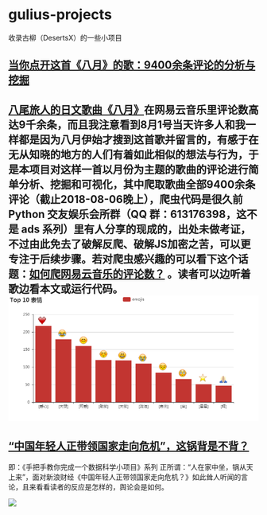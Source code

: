 # gulius-projects
收录古柳（DesertsX）的一些小项目

## [当你点开这首《八月》的歌：9400余条评论的分析与挖掘](https://zhuanlan.zhihu.com/p/41516392) 
[八尾旅人的日文歌曲《八月》](https://music.163.com/#/song?id=29450761)在网易云音乐里评论数高达9千余条，而且我注意看到8月1号当天许多人和我一样都是因为八月伊始才搜到这首歌并留言的，有感于在无从知晓的地方的人们有着如此相似的想法与行为，于是本项目对这样一首以月份为主题的歌曲的评论进行简单分析、挖掘和可视化，其中爬取歌曲全部9400余条评论（截止2018-08-06晚上），爬虫代码是很久前 Python 交友娱乐会所群（QQ 群：613176398，这不是 ads 系列）里有人分享的现成的，出处未做考证，不过由此免去了破解反爬、破解JS加密之苦，可以更专注于后续步骤。若对爬虫感兴趣的可以看下这个话题：[如何爬网易云音乐的评论数？](https://www.zhihu.com/question/36081767/answer/140287795) 。读者可以边听着歌边看本文或运行代码。
<img src='1_Netease_Music_Comment_Spider/images/Top10_emojis_combine.png'>
---
## [“中国年轻人正带领国家走向危机”，这锅背是不背？](https://zhuanlan.zhihu.com/p/41880873)
即：《手把手教你完成一个数据科学小项目》系列
正所谓：“人在家中坐，锅从天上来”，面对新浪财经《中国年轻人正带领国家走向危机？》如此耸人听闻的言论，且来看看读者的反应是怎样的，舆论会是如何。

![](https://pic4.zhimg.com/v2-4944648cbd13b3367216239dd51888de_b.jpg)
